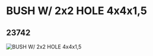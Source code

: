 # BUSH W/ 2x2 HOLE 4x4x1,5
## 23742
![BUSH W/ 2x2 HOLE 4x4x1,5](https://lc-www-live-s.legocdn.com/media/bricks/5/2/6131791.jpg)